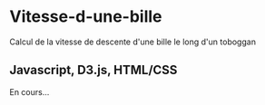# Vitesse-d-une-bille
Calcul de la vitesse de descente d'une bille le long d'un toboggan

## Javascript, D3.js, HTML/CSS

En cours...
